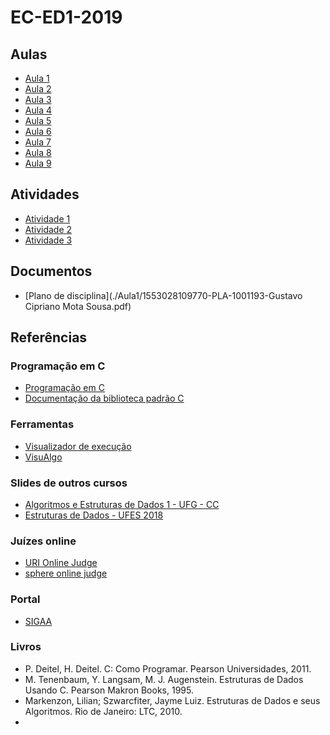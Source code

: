 # EC-ED1-2019

## Aulas

 - [Aula 1](./Aula1/)
 - [Aula 2](./Aula2/)
 - [Aula 3](./Aula3/)
 - [Aula 4](./Aula4/)
 - [Aula 5](./Aula5/)
 - [Aula 6](./Aula6/)
 - [Aula 7](./Aula7/)
 - [Aula 8](./Aula8/)
 - [Aula 9](./Aula9/)


## Atividades
 - [Atividade 1](./Aula1/Lista1.pdf)
 - [Atividade 2](./Aula4/Atividade.md)
 - [Atividade 3](./Aula7/Atividade.md)

## Documentos
 - [Plano de disciplina](./Aula1/1553028109770-PLA-1001193-Gustavo Cipriano Mota Sousa.pdf)

## Referências

### Programação em C
 - [Programação em C](http://fig.if.usp.br/~esdobay/c/c.pdf)
 - [Documentação da biblioteca padrão C](http://www.cplusplus.com/reference/clibrary/)


### Ferramentas
 - [Visualizador de execução](http://www.pythontutor.com/c.html#mode=edit)
 - [VisuAlgo](https://visualgo.net/)


### Slides de outros cursos
 - [Algoritmos e Estruturas de Dados 1 - UFG - CC](http://www.inf.ufg.br/~hebert/disc/aed1/)
 - [Estruturas de Dados - UFES 2018](https://inf.ufes.br/~pdcosta/ensino/2018-2-estruturas-de-dados/)

### Juízes online
 - [URI Online Judge](https://www.urionlinejudge.com.br/judge/pt)
 - [sphere online judge](https://br.spoj.com/)

### Portal
 - [SIGAA](http://sigaa.sistemas.ufg.br)


### Livros

- P. Deitel, H. Deitel. C: Como Programar. Pearson Universidades, 2011.
- M. Tenenbaum, Y. Langsam, M. J. Augenstein. Estruturas de Dados Usando C. Pearson Makron Books, 1995.
- Markenzon, Lilian; Szwarcfiter, Jayme Luiz. Estruturas de Dados e seus Algoritmos. Rio de Janeiro: LTC, 2010.
-
